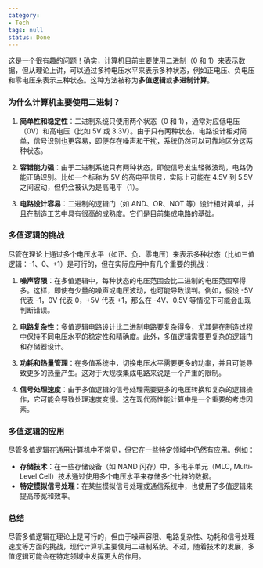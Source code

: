 ```yaml
---
category:
- Tech
tags: null
status: Done
---
```




这是一个很有趣的问题！确实，计算机目前主要使用二进制（0 和 1）来表示数据，但从理论上讲，可以通过多种电压水平来表示多种状态，例如正电压、负电压和零电压来表示三种状态。这种方法被称为**多值逻辑**或**多进制计算**。

### 为什么计算机主要使用二进制？
1. **简单性和稳定性**：二进制系统只使用两个状态（0 和 1），通常对应低电压（0V）和高电压（比如 5V 或 3.3V）。由于只有两种状态，电路设计相对简单，信号识别也更容易，即便存在噪声和干扰，系统仍然可以可靠地区分这两种状态。

2. **容错能力强**：由于二进制系统只有两种状态，即使信号发生轻微波动，电路仍能正确识别。比如一个标称为 5V 的高电平信号，实际上可能在 4.5V 到 5.5V 之间波动，但仍会被认为是高电平（1）。

3. **电路设计容易**：二进制的逻辑门（如 AND、OR、NOT 等）设计相对简单，并且在制造工艺中具有很高的成熟度。它们是目前集成电路的基础。

### 多值逻辑的挑战
尽管在理论上通过多个电压水平（如正、负、零电压）来表示多种状态（比如三值逻辑：-1、0、+1）是可行的，但在实际应用中有几个重要的挑战：

1. **噪声容限**：在多值逻辑中，每种状态的电压范围会比二进制的电压范围窄得多。这样，即使有少量的噪声或电压波动，也可能导致误判。例如，假设 -5V 代表 -1，0V 代表 0，+5V 代表 +1，那么在 -4V、0.5V 等情况下可能会出现判断错误。

2. **电路复杂性**：多值逻辑电路设计比二进制电路要复杂得多，尤其是在制造过程中保持不同电压水平的稳定性和精确度。此外，多值逻辑需要更复杂的逻辑门和存储器设计。

3. **功耗和热量管理**：在多值系统中，切换电压水平需要更多的功率，并且可能导致更多的热量产生。这对于大规模集成电路来说是一个严重的限制。

4. **信号处理速度**：由于多值逻辑的信号处理需要更多的电压转换和复杂的逻辑操作，它可能会导致处理速度变慢。这在现代高性能计算中是一个重要的考虑因素。

### 多值逻辑的应用
尽管多值逻辑在通用计算机中不常见，但它在一些特定领域中仍然有应用。例如：

- **存储技术**：在一些存储设备（如 NAND 闪存）中，多电平单元（MLC, Multi-Level Cell）技术通过使用多个电压水平来存储多个比特的数据。
- **特定模拟信号处理**：在某些模拟信号处理或通信系统中，也使用了多值逻辑来提高带宽和效率。

### 总结
尽管多值逻辑在理论上是可行的，但由于噪声容限、电路复杂性、功耗和信号处理速度等方面的挑战，现代计算机主要使用二进制系统。不过，随着技术的发展，多值逻辑可能会在特定领域中发挥更大的作用。